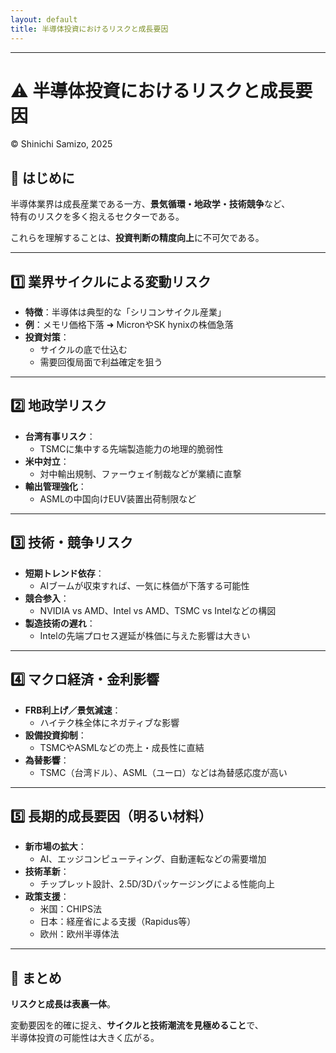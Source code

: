 ```yaml
---
layout: default
title: 半導体投資におけるリスクと成長要因  
---
```


---

# ⚠️ 半導体投資におけるリスクと成長要因  
© Shinichi Samizo, 2025

## 🧭 はじめに

半導体業界は成長産業である一方、**景気循環・地政学・技術競争**など、  
特有のリスクを多く抱えるセクターである。  

これらを理解することは、**投資判断の精度向上**に不可欠である。

---

## 1️⃣ 業界サイクルによる変動リスク

- **特徴**：半導体は典型的な「シリコンサイクル産業」  
- **例**：メモリ価格下落 ➜ MicronやSK hynixの株価急落  
- **投資対策**：
  - サイクルの底で仕込む
  - 需要回復局面で利益確定を狙う

---

## 2️⃣ 地政学リスク

- **台湾有事リスク**：
  - TSMCに集中する先端製造能力の地理的脆弱性  
- **米中対立**：
  - 対中輸出規制、ファーウェイ制裁などが業績に直撃  
- **輸出管理強化**：
  - ASMLの中国向けEUV装置出荷制限など

---

## 3️⃣ 技術・競争リスク

- **短期トレンド依存**：
  - AIブームが収束すれば、一気に株価が下落する可能性  
- **競合参入**：
  - NVIDIA vs AMD、Intel vs AMD、TSMC vs Intelなどの構図  
- **製造技術の遅れ**：
  - Intelの先端プロセス遅延が株価に与えた影響は大きい

---

## 4️⃣ マクロ経済・金利影響

- **FRB利上げ／景気減速**：
  - ハイテク株全体にネガティブな影響  
- **設備投資抑制**：
  - TSMCやASMLなどの売上・成長性に直結  
- **為替影響**：
  - TSMC（台湾ドル）、ASML（ユーロ）などは為替感応度が高い

---

## 5️⃣ 長期的成長要因（明るい材料）

- **新市場の拡大**：
  - AI、エッジコンピューティング、自動運転などの需要増加  
- **技術革新**：
  - チップレット設計、2.5D/3Dパッケージングによる性能向上  
- **政策支援**：
  - 米国：CHIPS法  
  - 日本：経産省による支援（Rapidus等）  
  - 欧州：欧州半導体法

---

## 🧩 まとめ

**リスクと成長は表裏一体**。  

変動要因を的確に捉え、**サイクルと技術潮流を見極めること**で、  
半導体投資の可能性は大きく広がる。
